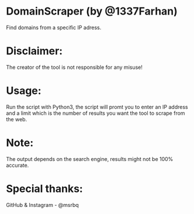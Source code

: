 # DomainScraper (by @1337Farhan)
Find domains from a specific IP adress.

# Disclaimer:
The creator of the tool is not responsible for any misuse!

# Usage:
Run the script with Python3, the script will promt you to enter an IP address and a limit which is the number of results you want the tool to scrape from the web.

# Note:
The output depends on the search engine, results might not be 100% accurate.

# Special thanks:
GitHub & Instagram - @msrbq
